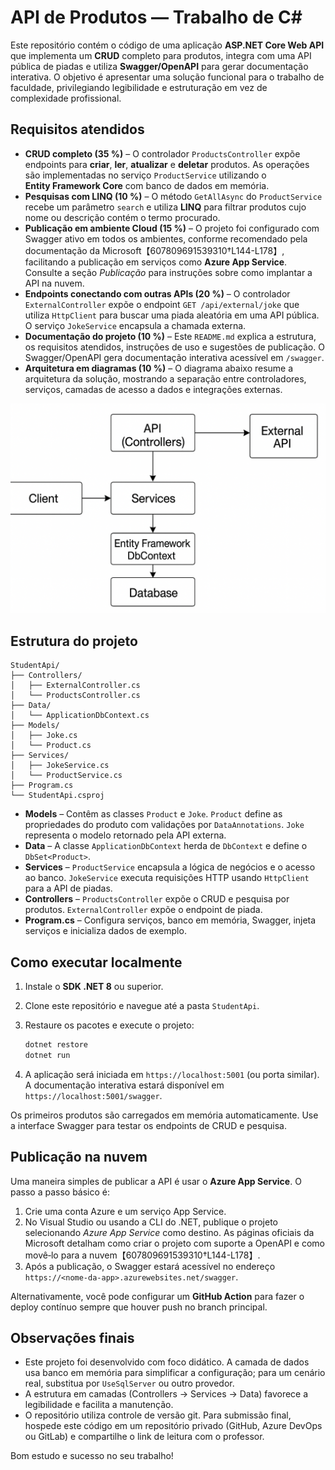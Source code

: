 # API de Produtos — Trabalho de C#

Este repositório contém o código de uma aplicação **ASP.NET Core Web API** que
implementa um **CRUD** completo para produtos, integra com uma API pública de
piadas e utiliza **Swagger/OpenAPI** para gerar documentação interativa. O
objetivo é apresentar uma solução funcional para o trabalho de faculdade,
privilegiando legibilidade e estruturação em vez de complexidade
profissional.

## Requisitos atendidos

* **CRUD completo (35 %)** – O controlador `ProductsController` expõe
  endpoints para **criar**, **ler**, **atualizar** e **deletar** produtos.
  As operações são implementadas no serviço `ProductService` utilizando o
  **Entity Framework Core** com banco de dados em memória.
* **Pesquisas com LINQ (10 %)** – O método `GetAllAsync` do
  `ProductService` recebe um parâmetro `search` e utiliza **LINQ** para
  filtrar produtos cujo nome ou descrição contém o termo procurado.
* **Publicação em ambiente Cloud (15 %)** – O projeto foi configurado com
  Swagger ativo em todos os ambientes, conforme recomendado pela
  documentação da Microsoft【607809691539310†L144-L178】, facilitando a
  publicação em serviços como **Azure App Service**. Consulte a seção
  *Publicação* para instruções sobre como implantar a API na nuvem.
* **Endpoints conectando com outras APIs (20 %)** – O controlador
  `ExternalController` expõe o endpoint `GET /api/external/joke` que utiliza
  `HttpClient` para buscar uma piada aleatória em uma API pública. O
  serviço `JokeService` encapsula a chamada externa.
* **Documentação do projeto (10 %)** – Este `README.md` explica a
  estrutura, os requisitos atendidos, instruções de uso e sugestões de
  publicação. O Swagger/OpenAPI gera documentação interativa acessível em
  `/swagger`.
* **Arquitetura em diagramas (10 %)** – O diagrama abaixo resume a
  arquitetura da solução, mostrando a separação entre controladores,
  serviços, camadas de acesso a dados e integrações externas.

![Diagrama de arquitetura](architecture.png)

## Estrutura do projeto

```
StudentApi/
├── Controllers/
│   ├── ExternalController.cs
│   └── ProductsController.cs
├── Data/
│   └── ApplicationDbContext.cs
├── Models/
│   ├── Joke.cs
│   └── Product.cs
├── Services/
│   ├── JokeService.cs
│   └── ProductService.cs
├── Program.cs
└── StudentApi.csproj
```

- **Models** – Contêm as classes `Product` e `Joke`. `Product` define as
  propriedades do produto com validações por `DataAnnotations`.
  `Joke` representa o modelo retornado pela API externa.
- **Data** – A classe `ApplicationDbContext` herda de `DbContext` e define o
  `DbSet<Product>`.
- **Services** – `ProductService` encapsula a lógica de negócios e o
  acesso ao banco. `JokeService` executa requisições HTTP usando
  `HttpClient` para a API de piadas.
- **Controllers** – `ProductsController` expõe o CRUD e pesquisa por
  produtos. `ExternalController` expõe o endpoint de piada.
- **Program.cs** – Configura serviços, banco em memória, Swagger,
  injeta serviços e inicializa dados de exemplo.

## Como executar localmente

1. Instale o **SDK .NET 8** ou superior.
2. Clone este repositório e navegue até a pasta `StudentApi`.
3. Restaure os pacotes e execute o projeto:

   ```bash
   dotnet restore
   dotnet run
   ```

4. A aplicação será iniciada em `https://localhost:5001` (ou porta similar).
   A documentação interativa estará disponível em
   `https://localhost:5001/swagger`.

Os primeiros produtos são carregados em memória automaticamente. Use a
interface Swagger para testar os endpoints de CRUD e pesquisa.

## Publicação na nuvem

Uma maneira simples de publicar a API é usar o **Azure App Service**. O
passo a passo básico é:

1. Crie uma conta Azure e um serviço App Service.
2. No Visual Studio ou usando a CLI do .NET, publique o projeto
   selecionando *Azure App Service* como destino. As páginas oficiais da
   Microsoft detalham como criar o projeto com suporte a OpenAPI e como
   movê‑lo para a nuvem【607809691539310†L144-L178】.
3. Após a publicação, o Swagger estará acessível no endereço
   `https://<nome‑da‑app>.azurewebsites.net/swagger`.

Alternativamente, você pode configurar um **GitHub Action** para fazer o
deploy contínuo sempre que houver push no branch principal.

## Observações finais

- Este projeto foi desenvolvido com foco didático. A camada de dados usa
  banco em memória para simplificar a configuração; para um cenário real,
  substitua por `UseSqlServer` ou outro provedor.
- A estrutura em camadas (Controllers → Services → Data) favorece a
  legibilidade e facilita a manutenção.
- O repositório utiliza controle de versão git. Para submissão final,
  hospede este código em um repositório privado (GitHub, Azure DevOps ou
  GitLab) e compartilhe o link de leitura com o professor.

Bom estudo e sucesso no seu trabalho!